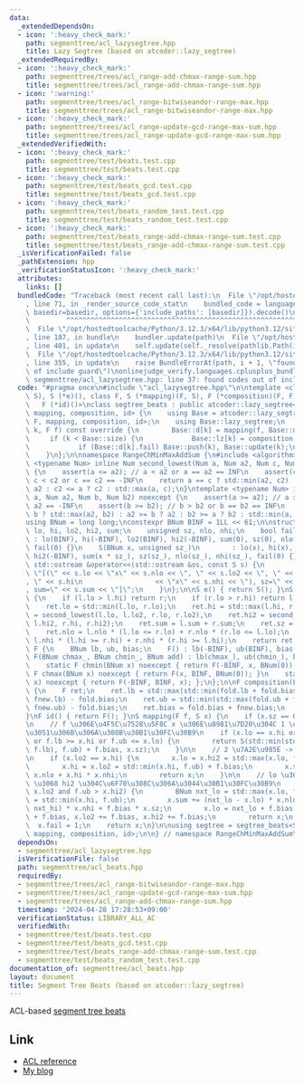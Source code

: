 ```yaml
---
data:
  _extendedDependsOn:
  - icon: ':heavy_check_mark:'
    path: segmenttree/acl_lazysegtree.hpp
    title: Lazy Segtree (based on atcoder::lazy_segtree)
  _extendedRequiredBy:
  - icon: ':heavy_check_mark:'
    path: segmenttree/trees/acl_range-add-chmax-range-sum.hpp
    title: segmenttree/trees/acl_range-add-chmax-range-sum.hpp
  - icon: ':warning:'
    path: segmenttree/trees/acl_range-bitwiseandor-range-max.hpp
    title: segmenttree/trees/acl_range-bitwiseandor-range-max.hpp
  - icon: ':heavy_check_mark:'
    path: segmenttree/trees/acl_range-update-gcd-range-max-sum.hpp
    title: segmenttree/trees/acl_range-update-gcd-range-max-sum.hpp
  _extendedVerifiedWith:
  - icon: ':heavy_check_mark:'
    path: segmenttree/test/beats.test.cpp
    title: segmenttree/test/beats.test.cpp
  - icon: ':heavy_check_mark:'
    path: segmenttree/test/beats_gcd.test.cpp
    title: segmenttree/test/beats_gcd.test.cpp
  - icon: ':heavy_check_mark:'
    path: segmenttree/test/beats_random_test.test.cpp
    title: segmenttree/test/beats_random_test.test.cpp
  - icon: ':heavy_check_mark:'
    path: segmenttree/test/beats_range-add-chmax-range-sum.test.cpp
    title: segmenttree/test/beats_range-add-chmax-range-sum.test.cpp
  _isVerificationFailed: false
  _pathExtension: hpp
  _verificationStatusIcon: ':heavy_check_mark:'
  attributes:
    links: []
  bundledCode: "Traceback (most recent call last):\n  File \"/opt/hostedtoolcache/Python/3.12.3/x64/lib/python3.12/site-packages/onlinejudge_verify/documentation/build.py\"\
    , line 71, in _render_source_code_stat\n    bundled_code = language.bundle(stat.path,\
    \ basedir=basedir, options={'include_paths': [basedir]}).decode()\n          \
    \         ^^^^^^^^^^^^^^^^^^^^^^^^^^^^^^^^^^^^^^^^^^^^^^^^^^^^^^^^^^^^^^^^^^^^^^^^^^^^^^^^^\n\
    \  File \"/opt/hostedtoolcache/Python/3.12.3/x64/lib/python3.12/site-packages/onlinejudge_verify/languages/cplusplus.py\"\
    , line 187, in bundle\n    bundler.update(path)\n  File \"/opt/hostedtoolcache/Python/3.12.3/x64/lib/python3.12/site-packages/onlinejudge_verify/languages/cplusplus_bundle.py\"\
    , line 401, in update\n    self.update(self._resolve(pathlib.Path(included), included_from=path))\n\
    \  File \"/opt/hostedtoolcache/Python/3.12.3/x64/lib/python3.12/site-packages/onlinejudge_verify/languages/cplusplus_bundle.py\"\
    , line 355, in update\n    raise BundleErrorAt(path, i + 1, \"found codes out\
    \ of include guard\")\nonlinejudge_verify.languages.cplusplus_bundle.BundleErrorAt:\
    \ segmenttree/acl_lazysegtree.hpp: line 37: found codes out of include guard\n"
  code: "#pragma once\n#include \"acl_lazysegtree.hpp\"\n\ntemplate <class S, S (*op)(S,\
    \ S), S (*e)(), class F, S (*mapping)(F, S), F (*composition)(F, F),\n       \
    \   F (*id)()>\nclass segtree_beats : public atcoder::lazy_segtree<S, op, e, F,\
    \ mapping, composition, id> {\n    using Base = atcoder::lazy_segtree<S, op, e,\
    \ F, mapping, composition, id>;\n    using Base::lazy_segtree;\n    void all_apply(int\
    \ k, F f) const override {\n        Base::d[k] = mapping(f, Base::d[k]);\n   \
    \     if (k < Base::size) {\n            Base::lz[k] = composition(f, Base::lz[k]);\n\
    \            if (Base::d[k].fail) Base::push(k), Base::update(k);\n        }\n\
    \    }\n};\n\nnamespace RangeChMinMaxAddSum {\n#include <algorithm>\n\ntemplate\
    \ <typename Num> inline Num second_lowest(Num a, Num a2, Num c, Num c2) noexcept\
    \ {\n    assert(a <= a2); // a < a2 or a == a2 == INF\n    assert(c <= c2); //\
    \ c < c2 or c == c2 == -INF\n    return a == c ? std::min(a2, c2) : a2 <= c ?\
    \ a2 : c2 <= a ? c2 : std::max(a, c);\n}\ntemplate <typename Num> inline Num second_highest(Num\
    \ a, Num a2, Num b, Num b2) noexcept {\n    assert(a >= a2); // a > a2 or a ==\
    \ a2 == -INF\n    assert(b >= b2); // b > b2 or b == b2 == INF\n    return a ==\
    \ b ? std::max(a2, b2) : a2 >= b ? a2 : b2 >= a ? b2 : std::min(a, b);\n}\n\n\
    using BNum = long long;\nconstexpr BNum BINF = 1LL << 61;\n\nstruct S {\n    BNum\
    \ lo, hi, lo2, hi2, sum;\n    unsigned sz, nlo, nhi;\n    bool fail;\n    S()\
    \ : lo(BINF), hi(-BINF), lo2(BINF), hi2(-BINF), sum(0), sz(0), nlo(0), nhi(0),\
    \ fail(0) {}\n    S(BNum x, unsigned sz_)\n        : lo(x), hi(x), lo2(BINF),\
    \ hi2(-BINF), sum(x * sz_), sz(sz_), nlo(sz_), nhi(sz_), fail(0) {}\n    friend\
    \ std::ostream &operator<<(std::ostream &os, const S s) {\n        return os <<\
    \ \"[(\" << s.lo << \"x\" << s.nlo << \", \" << s.lo2 << \", \" << s.hi2 << \"\
    , \" << s.hi\n                  << \"x\" << s.nhi << \"), sz=\" << s.sz << \"\
    , sum=\" << s.sum << \"]\";\n    }\n};\n\nS e() { return S(); }\nS op(S l, S r)\
    \ {\n    if (l.lo > l.hi) return r;\n    if (r.lo > r.hi) return l;\n    S ret;\n\
    \    ret.lo = std::min(l.lo, r.lo);\n    ret.hi = std::max(l.hi, r.hi);\n    ret.lo2\
    \ = second_lowest(l.lo, l.lo2, r.lo, r.lo2),\n    ret.hi2 = second_highest(l.hi,\
    \ l.hi2, r.hi, r.hi2);\n    ret.sum = l.sum + r.sum;\n    ret.sz = l.sz + r.sz;\n\
    \    ret.nlo = l.nlo * (l.lo <= r.lo) + r.nlo * (r.lo <= l.lo);\n    ret.nhi =\
    \ l.nhi * (l.hi >= r.hi) + r.nhi * (r.hi >= l.hi);\n    return ret;\n}\nstruct\
    \ F {\n    BNum lb, ub, bias;\n    F() : lb(-BINF), ub(BINF), bias(0) {}\n   \
    \ F(BNum chmax_, BNum chmin_, BNum add) : lb(chmax_), ub(chmin_), bias(add) {}\n\
    \    static F chmin(BNum x) noexcept { return F(-BINF, x, BNum(0)); }\n    static\
    \ F chmax(BNum x) noexcept { return F(x, BINF, BNum(0)); }\n    static F add(BNum\
    \ x) noexcept { return F(-BINF, BINF, x); };\n};\n\nF composition(F fnew, F fold)\
    \ {\n    F ret;\n    ret.lb = std::max(std::min(fold.lb + fold.bias, fnew.ub),\
    \ fnew.lb) - fold.bias;\n    ret.ub = std::min(std::max(fold.ub + fold.bias, fnew.lb),\
    \ fnew.ub) - fold.bias;\n    ret.bias = fold.bias + fnew.bias;\n    return ret;\n\
    }\nF id() { return F(); }\nS mapping(F f, S x) {\n    if (x.sz == 0) return e();\n\
    \n    // f \u306E\u4F5C\u7528\u5F8C x \u306E\u8981\u7D20\u304C 1 \u7A2E\u985E\u3060\
    \u3051\u306B\u306A\u308B\u30B1\u30FC\u30B9\n    if (x.lo == x.hi or f.lb == f.ub\
    \ or f.lb >= x.hi or f.ub <= x.lo) {\n        return S(std::min(std::max(x.lo,\
    \ f.lb), f.ub) + f.bias, x.sz);\n    }\n\n    // 2 \u7A2E\u985E -> 1 \u7A2E\u985E\
    \n    if (x.lo2 == x.hi) {\n        x.lo = x.hi2 = std::max(x.lo, f.lb) + f.bias;\n\
    \        x.hi = x.lo2 = std::min(x.hi, f.ub) + f.bias;\n        x.sum = x.lo *\
    \ x.nlo + x.hi * x.nhi;\n        return x;\n    }\n\n    // lo \u3068 lo2, hi\
    \ \u3068 hi2 \u304C\u6F70\u308C\u306A\u3044\u30B1\u30FC\u30B9\n    if (f.lb <\
    \ x.lo2 and f.ub > x.hi2) {\n        BNum nxt_lo = std::max(x.lo, f.lb), nxt_hi\
    \ = std::min(x.hi, f.ub);\n        x.sum += (nxt_lo - x.lo) * x.nlo - (x.hi -\
    \ nxt_hi) * x.nhi + f.bias * x.sz;\n        x.lo = nxt_lo + f.bias, x.hi = nxt_hi\
    \ + f.bias, x.lo2 += f.bias, x.hi2 += f.bias;\n        return x;\n    }\n\n  \
    \  x.fail = 1;\n    return x;\n}\n\nusing segtree = segtree_beats<S, op, e, F,\
    \ mapping, composition, id>;\n\n} // namespace RangeChMinMaxAddSum\n"
  dependsOn:
  - segmenttree/acl_lazysegtree.hpp
  isVerificationFile: false
  path: segmenttree/acl_beats.hpp
  requiredBy:
  - segmenttree/trees/acl_range-bitwiseandor-range-max.hpp
  - segmenttree/trees/acl_range-update-gcd-range-max-sum.hpp
  - segmenttree/trees/acl_range-add-chmax-range-sum.hpp
  timestamp: '2024-04-28 17:28:53+09:00'
  verificationStatus: LIBRARY_ALL_AC
  verifiedWith:
  - segmenttree/test/beats.test.cpp
  - segmenttree/test/beats_gcd.test.cpp
  - segmenttree/test/beats_range-add-chmax-range-sum.test.cpp
  - segmenttree/test/beats_random_test.test.cpp
documentation_of: segmenttree/acl_beats.hpp
layout: document
title: Segment Tree Beats (based on atcoder::lazy_segtree)
---
```


ACL-based [segment tree beats](https://codeforces.com/blog/entry/57319)

## Link

- [ACL reference](https://atcoder.github.io/ac-library/production/document_ja/lazysegtree.html)
- [My blog](https://rsm9.hatenablog.com/entry/2021/02/01/220408)
